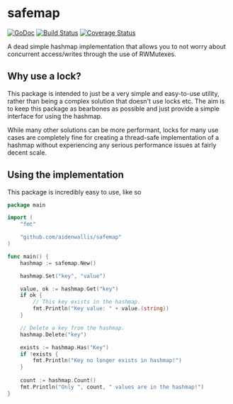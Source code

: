 # safemap

[![GoDoc](https://godoc.org/github.com/aidenwallis/safemap?status.svg)](https://godoc.org/github.com/aidenwallis/safemap)
[![Build Status](https://travis-ci.org/aidenwallis/safemap.svg?branch=master)](https://travis-ci.org/aidenwallis/safemap)
[![Coverage Status](https://coveralls.io/repos/github/aidenwallis/safemap/badge.svg?branch=master)](https://coveralls.io/github/aidenwallis/safemap?branch=master)

A dead simple hashmap implementation that allows you to not worry about concurrent access/writes through the use of RWMutexes.

## Why use a lock?

This package is intended to just be a very simple and easy-to-use utility, rather than being a complex solution that doesn't use locks etc. The aim is to keep this package as bearbones as possible and just provide a simple interface for using the hashmap.

While many other solutions can be more performant, locks for many use cases are completely fine for creating a thread-safe implementation of a hashmap without experiencing any serious performance issues at fairly decent scale.


## Using the implementation

This package is incredibly easy to use, like so

```go
package main

import (
	"fmt"

	"github.com/aidenwallis/safemap"
)

func main() {
	hashmap := safemap.New()

	hashmap.Set("key", "value")

	value, ok := hashmap.Get("key")
	if ok {
		// This key exists in the hashmap.
		fmt.Println("Key value: " + value.(string))
	}

	// Delete a key from the hashmap.
	hashmap.Delete("key")

	exists := hashmap.Has("Key")
	if !exists {
		fmt.Println("Key no longer exists in hashmap!")
    }
    
    count := hashmap.Count()
    fmt.Println("Only ", count, " values are in the hashmap!")
}
```
